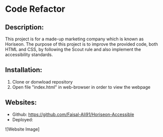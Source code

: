 # Code Refactor

## Description:

This project is for a made-up marketing company which is known as Horiseon.
The purpose of this project is to improve the provided code, both HTML and CSS, by following the Scout rule and also implement the accessibility standards.

## Installation:

1. Clone or donwload repository
2. Open file "index.html" in web-browser in order to view the webpage

## Websites:

* Github: https://github.com/Faisal-Ali91/Horiseon-Accessible
* Deployed: 

![Website Image] 